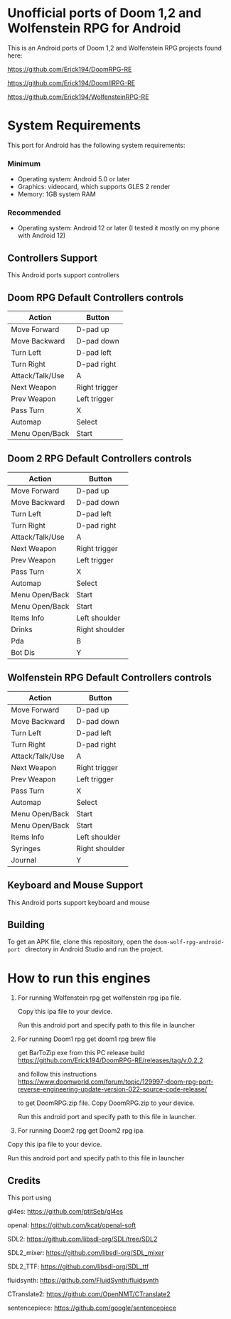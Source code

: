 # Unofficial ports of Doom 1,2 and Wolfenstein RPG for Android
This is an Android ports of Doom 1,2 and Wolfenstein RPG projects found here:

https://github.com/Erick194/DoomRPG-RE

https://github.com/Erick194/DoomIIRPG-RE

https://github.com/Erick194/WolfensteinRPG-RE

# System Requirements

This port for Android has the following system requirements:
### Minimum
* Operating system: Android 5.0 or later
* Graphics: videocard, which supports GLES 2 render
* Memory: 1GB system RAM

### Recommended
* Operating system: Android 12 or later (I tested it mostly on my phone with Android 12)

## Controllers Support
This Android ports support controllers

## Doom RPG Default Controllers controls

| Action           | Button      	|
| ---------------  | ------------- 	|
| Move Forward     | D-pad up    	|
| Move Backward    | D-pad down  	|
| Turn Left        | D-pad left  	|
| Turn Right       | D-pad right 	|
| Attack/Talk/Use  | A           	|
| Next Weapon      | Right trigger  |
| Prev Weapon      | Left trigger   |
| Pass Turn        | X           	|
| Automap          | Select      	|
| Menu Open/Back   | Start       	|

## Doom 2 RPG Default Controllers controls

| Action           | Button         |
| ---------------  | -------------  |
| Move Forward     | D-pad up       |
| Move Backward    | D-pad down     |
| Turn Left        | D-pad left     |
| Turn Right       | D-pad right    |
| Attack/Talk/Use  | A              |
| Next Weapon      | Right trigger  |
| Prev Weapon      | Left trigger   |
| Pass Turn        | X              |
| Automap          | Select         |
| Menu Open/Back   | Start          |
| Menu Open/Back   | Start          |
| Items Info       | Left shoulder  |
| Drinks           | Right shoulder |
| Pda              | B				|
| Bot Dis          | Y				|

## Wolfenstein RPG Default Controllers controls

| Action           | Button         |
| ---------------  | -------------  |
| Move Forward     | D-pad up       |
| Move Backward    | D-pad down     |
| Turn Left        | D-pad left     |
| Turn Right       | D-pad right    |
| Attack/Talk/Use  | A              |
| Next Weapon      | Right trigger  |
| Prev Weapon      | Left trigger   |
| Pass Turn        | X              |
| Automap          | Select         |
| Menu Open/Back   | Start          |
| Menu Open/Back   | Start          |
| Items Info       | Left shoulder  |
| Syringes         | Right shoulder |
| Journal          | Y   			|

## Keyboard and Mouse Support
This Android ports support keyboard and mouse

## Building

To get an APK file, clone this repository, open the `doom-wolf-rpg-android-port ` directory in Android Studio and run the project.

# How to run this engines
1. For running Wolfenstein rpg get wolfenstein rpg ipa file.

   Copy this ipa file to your device.

   Run this android port and specify path to this file in launcher

2. For running Doom1 rpg get doom1 rpg brew file

   get BarToZip exe from this PC release build https://github.com/Erick194/DoomRPG-RE/releases/tag/v.0.2.2 

   and follow this instructions https://www.doomworld.com/forum/topic/129997-doom-rpg-port-reverse-engineering-update-version-022-source-code-release/

   to get DoomRPG.zip file. Copy DoomRPG.zip to your device.

   Run this android port and specify path to this file in launcher.

4.  For running Doom2 rpg get Doom2 rpg ipa.

   Copy this ipa file to your device.
   
   Run this android port and specify path to this file in launcher

## Credits
This port using

gl4es: https://github.com/ptitSeb/gl4es

openal: https://github.com/kcat/openal-soft

SDL2: https://github.com/libsdl-org/SDL/tree/SDL2

SDL2_mixer: https://github.com/libsdl-org/SDL_mixer

SDL2_TTF: https://github.com/libsdl-org/SDL_ttf

fluidsynth: https://github.com/FluidSynth/fluidsynth

CTranslate2: https://github.com/OpenNMT/CTranslate2

sentencepiece: https://github.com/google/sentencepiece